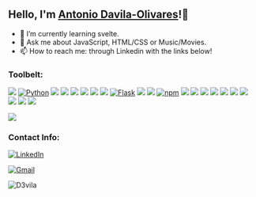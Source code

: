 
## Hello, I'm <a href='https://d3vila.github.io/Portfolio/' target="_blank">Antonio Davila-Olivares</a>!🤘      



- 🌱 I’m currently learning svelte.
- 💬 Ask me about JavaScript, HTML/CSS or Music/Movies.
- 📫 How to reach me: through Linkedin with the links below!

### Toolbelt:   

<a href="https://developer.mozilla.org/en-US/docs/Web/JavaScript"><img src="https://img.shields.io/badge/-JAVASCRIPT-F7DF1E?logo=JavaScript&logoColor=333333" /></a>
<a href="https://www.python.org/"><img alt="Python" src="https://img.shields.io/badge/-PYTHON-3776AB?style=flat-square&logo=Python&logoColor=white&" /></a>
<a href="https://www.npmjs.com/package/express"><img src="https://img.shields.io/badge/-EXPRESS.JS-000000?logo=Express" /></a>
<a href="https://www.postgresql.org/"><img src="https://img.shields.io/badge/-PostgreSQL-336791?logo=PostgreSQL&logoColor=white" /></a>
<a href="https://reactjs.org/"><img src="https://img.shields.io/badge/-REACT-61DAFB?logo=React&logoColor=333333" /></a>
<a href="https://redux.js.org/"><img src="https://img.shields.io/badge/-REDUX-764ABC?logo=Redux" /></a>
<a href="https://sequelize.org/" class="icon"><img src="https://img.shields.io/badge/-SEQUELIZE-039BE5?logo=Sequelize&logoColor=white" /></a>
<a href="https://pugjs.org/api/getting-started.html" class="icon"><img src="https://img.shields.io/badge/-PUG-a86454?logo=PUG&logoColor=white" /></a>
<a href="https://flask.palletsprojects.com/en/1.1.x/"><img alt="Flask" src="https://img.shields.io/badge/-FLASK-000000?style=flat-square&logo=Flask&logoColor=white" /></a>
<a href="https://developer.mozilla.org/en-US/docs/Web/CSS"><img src="https://img.shields.io/badge/-CSS3-1572B6?logo=CSS3" /></a>
<a href="https://developer.mozilla.org/en-US/docs/Web/HTML"><img src="https://img.shields.io/badge/-HTML5-E34F26?logo=HTML5&logoColor=ffffff" /></a>
<a href="https://www.npmjs.com/"><img alt="npm" src="https://img.shields.io/badge/-NPM-CB3837?style=flat-square&logo=npm&logoColor=white" /></a> 
<a href="https://www.sqlalchemy.org/" class="icon"><img src="https://img.shields.io/badge/-SQLALCHEMY-maroon?logo=SQLAlchemy&logoColor=ffffff" /></a>
<a href="https://www.docker.com/" class="icon"><img src="https://img.shields.io/badge/-DOCKER-lightblue?logo=Docker&logoColor=ffffff" /></a>
<a href="https://www.heroku.com/home" class="icon"><img src="https://img.shields.io/badge/-HEROKU-764ABC?logo=HEROKU&logoColor=ffffff" /></a>
<a href="https://mochajs.org" class="icon"><img src="https://img.shields.io/badge/-MOCHA-c29d7f?logo=Mocha&logoColor=ffffff" /></a>
<a href="https://www.postman.com/" class="icon"><img src="https://img.shields.io/badge/-POSTMAN-orange?logo=Postman&logoColor=ffffff" /></a>
<a href="https://www.electronjs.org/apps/postbird" class="icon"><img src="https://img.shields.io/badge/-POSTBIRD-orange?logo=Postbird&logoColor=ffffff" /></a>
<a href="https://ubuntu.com/" class="icon"><img src="https://img.shields.io/badge/-UBUNTU-red?logo=Ubuntu&logoColor=ffffff" /></a>
<a href="https://git-scm.com/" class="icon"><img src="https://img.shields.io/badge/-GIT-c29d7f?logo=Git&logoColor=ffffff" /></a>
<a href="https://jinja.palletsprojects.com/en/3.0.x/" class="icon"><img src="https://img.shields.io/badge/-JINJA-white?logo=Jinja&logoColor=red" /></a>
<a href="https://code.visualstudio.com/" class="icon"><img src="https://img.shields.io/badge/-VSCODE-gray?logo=vscode&logoColor=ffffff" /></a>


[![](https://github-readme-stats.vercel.app/api/top-langs?username=D3vila&show_icons=true&locale=en&layout=compact&theme=dark)](https://github.com/D3vila)

### Contact Info:
<p> 
<a href="https://www.linkedin.com/in/antonio-davila-olivares-843856212/"><img src="https://img.shields.io/badge/linkedin-%230077B5.svg?&style=for-the-badge&logo=linkedin&logoColor=white" alt="LinkedIn" /></a>&nbsp; 

<a href="mailto:ajd57@nau.edu?subject=GitHub"><img src="https://img.shields.io/badge/gmail-%23D14836.svg?&style=for-the-badge&logo=gmail&logoColor=white" alt="Gmail"/></a>&nbsp;
<p align="left"> <img src="https://komarev.com/ghpvc/?username=D3vila&label=Profile%20views&color=0e75b6&style=flat" alt="D3vila" /> </p>
<!--
**D3vila/D3vila** is a ✨ _special_ ✨ repository because its `README.md` (this file) appears on your GitHub profile.

Here are some ideas to get you started:

- 🔭 I’m currently working on ...
- 🌱 I’m currently learning ...
- 👯 I’m looking to collaborate on ...
- 🤔 I’m looking for help with ...
- 💬 Ask me about ...
- 📫 How to reach me: ...
- 😄 Pronouns: ...
- ⚡ Fun fact: ...

-->

